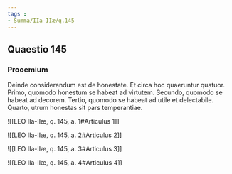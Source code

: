 ```yaml
---
tags : 
- Summa/IIa-IIæ/q.145
---
```


## Quaestio 145

### Prooemium

Deinde considerandum est de honestate. Et circa hoc quaeruntur quatuor. Primo, quomodo honestum se habeat ad virtutem. Secundo, quomodo se habeat ad decorem. Tertio, quomodo se habeat ad utile et delectabile. Quarto, utrum honestas sit pars temperantiae.

![[LEO IIa-IIæ, q. 145, a. 1#Articulus 1]]

![[LEO IIa-IIæ, q. 145, a. 2#Articulus 2]]

![[LEO IIa-IIæ, q. 145, a. 3#Articulus 3]]

![[LEO IIa-IIæ, q. 145, a. 4#Articulus 4]]

